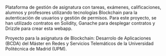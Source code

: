 Plataforma de gestión de asignatura con tareas, exámenes, calificaciones, alumnos y profesores utilizando tecnologías Blockchain para la autenticación de usuarios y gestión de permisos. Para este proyecto, se han utilizado contratos en Solidity, Ganache para desplegar contratos y Drizzle para crear esta webapp.

Proyecto para la asignatura de Blockchain: Desarrolo de Aplicaciones (BCDA) del Máster en Redes y Servicios Telemáticos de la Universidad Politécnica de Madrid (UPM).
